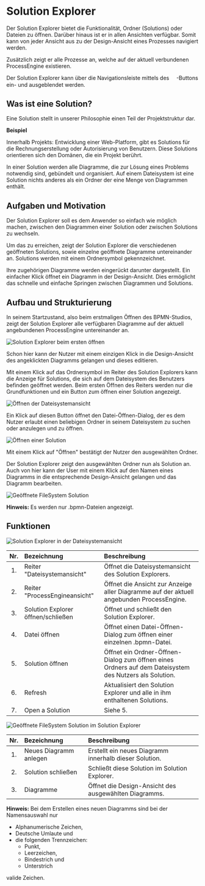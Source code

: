 # Solution Explorer

Der Solution Explorer bietet die Funktionalität, Ordner (Solutions) oder Dateien
zu öffnen. Darüber hinaus ist er in allen Ansichten verfügbar. Somit kann von
jeder Ansicht aus zu der Design-Ansicht eines Prozesses navigiert werden.

Zusätzlich zeigt er alle Prozesse an, welche auf der aktuell verbundenen
ProcessEngine existieren.

Der Solution Explorer kann über die Navigationsleiste mittels des
<img src="icons/project-diagram-solid.svg" width="15" height="15" align="center">-Buttons
ein- und ausgeblendet werden.

## Was ist eine Solution?

Eine Solution stellt in unserer Philosophie einen Teil der Projektstruktur dar.

**Beispiel**

Innerhalb Projekts: Entwicklung einer Web-Platform, gibt es Solutions für die
Rechnungserstellung oder Autorisierung von Benutzern. Diese Solutions
orientieren sich den Domänen, die ein Projekt berührt.

In einer Solution werden alle Diagramme, die zur Lösung eines Problems
notwendig sind, gebündelt und organisiert. Auf einem Dateisystem ist eine
Solution nichts anderes als ein Ordner der eine Menge von Diagrammen enthält.

## Aufgaben und Motivation

Der Solution Explorer soll es dem Anwender so einfach wie möglich machen,
zwischen den Diagrammen einer Solution oder zwischen Solutions zu wechseln.

Um das zu erreichen, zeigt der Solution Explorer die verschiedenen geöffneten
Solutions, sowie einzelne geöffnete Diagramme untereinander an. Solutions
werden mit einem Ordnersymbol gekennzeichnet.

Ihre zugehörigen Diagramme werden eingerückt darunter dargestellt. Ein
einfacher Klick öffnet ein Diagramm in der Design-Ansicht. Dies ermöglicht das
schnelle und einfache Springen zwischen Diagrammen und Solutions.

## Aufbau und Strukturierung

In seinem Startzustand, also beim erstmaligen Öffnen des BPMN-Studios, zeigt der
Solution Explorer alle verfügbaren Diagramme auf der aktuell angebundenen
ProcessEngine untereinander an.

![Solution Explorer beim ersten öffnen](./first_opening.png)

Schon hier kann der Nutzer mit einem einzigen Klick in die Design-Ansicht des
angeklickten Diagramms gelangen und dieses editieren.

Mit einem Klick auf das Ordnersymbol im Reiter des Solution Explorers kann
die Anzeige für Solutions, die sich auf dem Dateisystem des Benutzers befinden
geöffnet werden. Beim ersten Öffnen des Reiters werden nur die Grundfunktionen
und ein Button zum öffnen einer Solution angezeigt.

![Öffnen der Dateisystemansicht](./first_opening_file_system.png)

Ein Klick auf diesen Button öffnet den Datei-Öffnen-Dialog, der es dem Nutzer
erlaubt einen beliebigen Ordner in seinem Dateisystem zu suchen oder anzulegen
und zu öffnen.

![Öffnen einer Solution](./open_solution_dialog.png)

Mit einem Klick auf "Öffnen" bestätigt der Nutzer den ausgewählten Ordner.

Der Solution Explorer zeigt den ausgewählten Ordner nun als Solution an.
Auch von hier kann der User mit einem Klick auf den Namen eines Diagramms in die
entsprechende Design-Ansicht gelangen und das Diagramm bearbeiten.

![Geöffnete FileSystem Solution](./opened_file_system_solution.png)

**Hinweis:** Es werden nur .bpmn-Dateien angezeigt.

## Funktionen

![Solution Explorer in der Dateisystemansicht](./solution_explorer_file_system.png)

| Nr. | Bezeichnung                        | Beschreibung                                                                                           |
|:---:|:-----------------------------------|:-------------------------------------------------------------------------------------------------------|
| 1.  | Reiter "Dateisystemansicht"        | Öffnet die Dateisystemansicht des Solution Explorers.                                                  |
| 2.  | Reiter "ProcessEngineansicht"      | Öffnet die Ansicht zur Anzeige aller Diagramme auf der aktuell angebunden ProcessEngine.               |
| 3.  | Solution Explorer öffnen/schließen | Öffnet und schließt den Solution Explorer.                                                             |
| 4.  | Datei öffnen                       | Öffnet einen Datei-Öffnen-Dialog zum öffnen einer einzelnen .bpmn-Datei.                               |
| 5.  | Solution öffnen                    | Öffnet ein Ordner-Öffnen-Dialog zum öffnen eines Ordners auf dem Dateisystem des Nutzers als Solution. |
| 6.  | Refresh                            | Aktualisiert den Solution Explorer und alle in ihm enthaltenen Solutions.                              |
| 7.  | Open a Solution                    | Siehe 5.                                                                                               |

![Geöffnete FileSystem Solution im Solution Explorer](./filesystem_solution.png)

| Nr. | Bezeichnung            | Beschreibung                                           |
|:---:|:-----------------------|:-------------------------------------------------------|
| 1.  | Neues Diagramm anlegen | Erstellt ein neues Diagramm innerhalb dieser Solution. |
| 2.  | Solution schließen     | Schließt diese Solution im Solution Explorer.          |
| 3.  | Diagramme              | Öffnet die Design-Ansicht des ausgewählten Diagramms.  |

**Hinweis:** Bei dem Erstellen eines neuen Diagramms sind bei der Namensauswahl
nur

- Alphanumerische Zeichen,
- Deutsche Umlaute und
- die folgenden Trennzeichen:
  - Punkt,
  - Leerzeichen,
  - Bindestrich und
  - Unterstrich

valide Zeichen.
